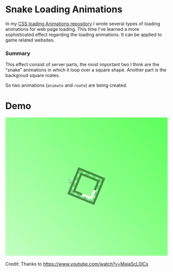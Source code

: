 # Snake Loading Animations

In my [CSS loading Animations repository](https://github.com/Yubing325/LoadingAnimations) I wrote several types of loading animations for web page loading. This time I've learned a more sophisticated effect regarding the loading animations. It can be applied to game related websites.

### Summary

This effect consist of server parts, the most important two I think are the "snake" animations in which it loop over a square shape. Another part is the backgroud square roates.

So two animations (`animate` and `roate`) are being created.

# Demo

![demo of this](/img/snake_loading.gif)

Credit: Thanks to https://www.youtube.com/watch?v=MajaScL0lCs
